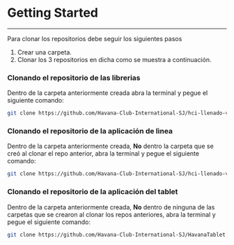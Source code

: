 # Getting Started
---------------------

Para clonar los repositorios debe seguir los siguientes pasos

1. Crear una carpeta.
2. Clonar los 3 repositorios en dicha como se muestra a continuación.

### Clonando el repositorio de las librerias

Dentro de la carpeta anteriormente creada abra la terminal y pegue el siguiente comando:

```Bash
git clone https://github.com/Havana-Club-International-SJ/hci-llenado-vaciado-libs.git
```

### Clonando el repositorio de la aplicación de lìnea

Dentro de la carpeta anteriormente creada, **No** dentro la carpeta que se creó al clonar el repo anterior, abra la terminal y pegue el siguiente comando:

```Bash
git clone https://github.com/Havana-Club-International-SJ/hci-llenado-vaciado.git
```

### Clonando el repositorio de la aplicación del tablet

Dentro de la carpeta anteriormente creada, **No** dentro de ninguna de las carpetas que se crearon al clonar los repos anteriores, abra la terminal y pegue el siguiente comando:

```Bash
git clone https://github.com/Havana-Club-International-SJ/HavanaTablet.git
```